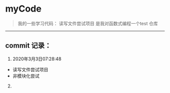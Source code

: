 # myCode
> 我的一些学习代码：
读写文件尝试项目 是我对函数式编程一个test 仓库 
***
## commit 记录：
1. 2020年3月3日07:28:48 
- 读写文件尝试项目
- 非模块化尝试
2. 

